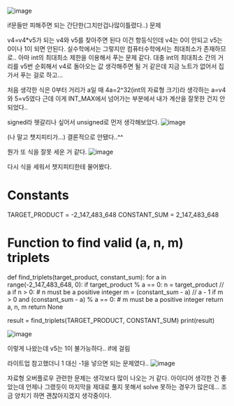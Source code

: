 ![image](https://github.com/6kitty/WriteUp/assets/170162084/c81f6c54-0d3a-4f02-af98-ec07d1e30753)

if문들만 피해주면 되는 간단한(그치만겁나많이틀렸다..) 문제 

 

v4=v4*v5가 되는 v4와 v5를 찾아주면 된다 
이건 항등식인데 v4는 0이 안되고 v5는 0이나 1이 되면 안된다. 
실수학에서는 그렇지만 컴퓨터수학에서는 최대최소가 존재하므로.. 
아마 int의 최대최소 제한을 이용해서 푸는 문제 같다. 
대충 int의 최대최소 간의 거리를 v5번 순회해서 v4로 돌아오는 값 생각해주면 될 거 같은데 
지금 노트가 없어서 집 가서 푸는 걸로 하고... 

 

처음 생각한 식은 0부터 거리가 a일 때 4a=2^32(int의 자료형 크기)라 생각하는 a=v4와 5=v5였다 
근데 이게 INT_MAX에서 넘어가는 부분에서 내가 계산을 잘못한 건지 안되었다.. 

signed라 헷갈리나 싶어서 unsigned로 먼저 생각해보았다. 
![image](https://github.com/6kitty/WriteUp/assets/170162084/1376ab1f-ccd8-48e8-a582-536b38c0b5bb)

(나 말고 챗지피티가...)
결론적으로 안됐다..^^ 

뭔가 또 식을 잘못 세운 거 같다. 
![image](https://github.com/6kitty/WriteUp/assets/170162084/b816b70d-3ff6-4b65-9e2b-03512e905f36)

다시 식을 세워서 챗지피티한테 물어봤다.

# Constants
TARGET_PRODUCT = -2_147_483_648
CONSTANT_SUM = 2_147_483_648

# Function to find valid (a, n, m) triplets
def find_triplets(target_product, constant_sum):
    for a in range(-2_147_483_648, 0):
        if target_product % a == 0:
            n = target_product // a
            if n > 0:  # n must be a positive integer
                m = (constant_sum - a) // a - 1
                if m > 0 and (constant_sum - a) % a == 0:  # m must be a positive integer
                    return a, n, m
    return None

result = find_triplets(TARGET_PRODUCT, CONSTANT_SUM)
print(result)

![image](https://github.com/6kitty/WriteUp/assets/170162084/1d3fdde6-9b06-4140-a641-7e26078abcde)

이렇게 나왔는데 v5는 1이 불가능하다.. if에 걸림 
 

라이트업 참고했더니 1 대신 -1을 넣으면 되는 문제였다.. 
![image](https://github.com/6kitty/WriteUp/assets/170162084/683084e2-a888-464d-aeb6-21883156d07b)

자료형 오버플로우 관련한 문제는 생각보다 많이 나오는 거 같다. 
아이디어 생각한 건 좋았는데 언제나 그랬듯이 마지막을 제대로 풀지 못해서 solve 못하는 경우가 많은데... 
조금 양치기 하면 괜찮아지겠지 생각중이다. 
